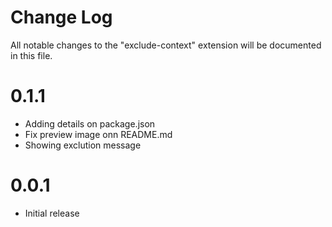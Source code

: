 # Change Log
All notable changes to the "exclude-context" extension will be documented in this file.

# 0.1.1

- Adding details on package.json 
- Fix preview image onn README.md
- Showing exclution message

# 0.0.1
- Initial release

